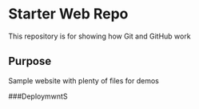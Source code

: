 # Starter Web Repo

This repository is for showing how Git and GitHub work

## Purpose

Sample website with plenty of files for demos

###DeploymwntS